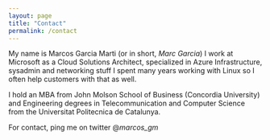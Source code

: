 ```yaml
---
layout: page
title: "Contact"
permalink: /contact
---
```

My name is Marcos Garcia Marti (or in short, *Marc Garcia*)
I work at Microsoft as a Cloud Solutions Architect, specialized in Azure Infrastructure, sysadmin and networking stuff
I spent many years working with Linux so I often help customers with that as well.

I hold an MBA from John Molson School of Business (Concordia University) and Engineering degrees in Telecommunication and Computer Science from the Universitat Politecnica de Catalunya.

For contact, ping me on twitter @_marcos_gm_